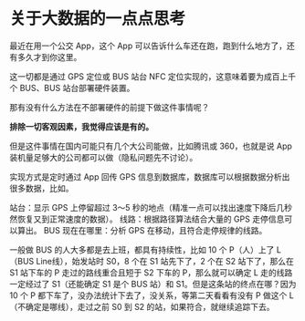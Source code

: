 [slug]: big-data-think
[date]: 2015-04-10T02:16:26

# 关于大数据的一点点思考

最近在用一个公交 App，这个 App 可以告诉什么车还在跑，跑到什么地方了，还有多久才到你这里。

这一切都是通过 GPS 定位或 BUS 站台 NFC 定位实现的，这意味着要为成百上千个 BUS、BUS 站台部署硬件装置。

那有没有什么方法在不部署硬件的前提下做这件事情呢？

__排除一切客观因素，我觉得应该是有的。__

但是这件事情在国内可能只有几个大公司能做，比如腾讯或 360，也就是说 App 装机量足够大的公司都可以做（隐私问题先不讨论）。

实现方式是定时通过 App 回传 GPS 信息到数据库，数据库可以根据数据分析出很多数据，比如。

站台：显示 GPS 上停留超过 3～5 秒的地点（精准一点可以找出速度下降后几秒然恢复又到正常速度的数据）。
线路：根据路径算法结合大量的 GPS 走停信息可以算出。
BUS 现在在哪里：分析 GPS 在移动，且符合走停规律的线路。

一般做 BUS 的人大多都是去上班，都具有持续性，比如 10 个 P（人）上了 L（BUS Line线），始发站时 S0，8 个在 S1 站先下了，2 个在 S2 站下了，那么在 S1 站下车的 P 走过的路线重合且短于 S2 下车的 P，那么就可以确定 L 走的线路一定经过了 S1（还能确定 S1 是个 BUS 站）和 S1。但是这条站的终点在哪？因为 10 个 P 都下车了，没办法统计下去了，没关系，等第二天看看有没有 P 做这个 L（不确定是哪线），走过之前 S0 到 S2 的站，如果符合，就继续追踪下去。

